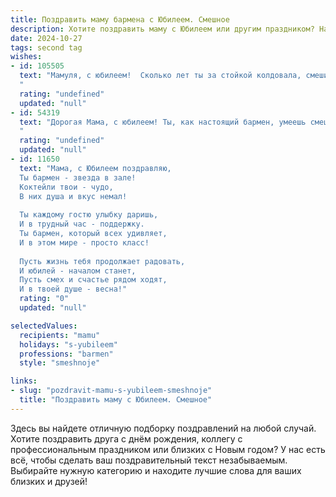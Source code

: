 ```yaml
---
title: Поздравить маму бармена с Юбилеем. Смешное
description: Хотите поздравить маму с Юбилеем или другим праздником? Наш ИИ создаст незабываемое поздравление, а вы обязательно выделитесь среди других.  
date: 2024-10-27
tags: second tag
wishes:
- id: 105505
  text: "Мамуля, с юбилеем!  Сколько лет ты за стойкой колдовала, смешивая не только коктейли, но и судьбы!  Надеюсь, в твоём личном рецепте счастья  нет ничего крепче, чем твои объятия и вкуснее, чем твой фирменный торт.  Желаю тебе ещё сто лет бодрости,  моря позитива и  только благодарных гостей (которые бы всегда оставляли щедрые чаевые!).  Ты – лучшая мама и непревзойденный бармен!
  "
  rating: "undefined"
  updated: "null"
- id: 54319
  text: "Дорогая Мама, с юбилеем! Ты, как настоящий бармен, умеешь смешивать яркие эмоции и создавать праздничную атмосферу. Пусть твой жизненный коктейль всегда будет искриться от счастья, а градус любви и веселья никогда не спадает!
  "
  rating: "undefined"
  updated: "null"
- id: 11650
  text: "Мама, с Юбилеем поздравляю,
  Ты бармен - звезда в зале!
  Коктейли твои - чудо,
  В них душа и вкус немал!
  
  Ты каждому гостю улыбку даришь,
  И в трудный час - поддержку.
  Ты бармен, который всех удивляет,
  И в этом мире - просто класс!
  
  Пусть жизнь тебя продолжает радовать,
  И юбилей - началом станет,
  Пусть смех и счастье рядом ходят,
  И в твоей душе - весна!"
  rating: "0"
  updated: "null"

selectedValues:
  recipients: "mamu"
  holidays: "s-yubileem"
  professions: "barmen"
  style: "smeshnoje"

links:
- slug: "pozdravit-mamu-s-yubileem-smeshnoje"
  title: "Поздравить маму с Юбилеем. Смешное"
---
```


Здесь вы найдете отличную подборку поздравлений на любой случай. 
Хотите поздравить друга с днём рождения, коллегу с профессиональным праздником или близких с Новым годом? У нас есть всё, чтобы сделать ваш поздравительный текст незабываемым. Выбирайте нужную категорию и находите лучшие слова для ваших близких и друзей!
